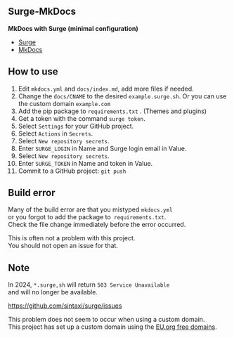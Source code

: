 <!-- 2024/04/21 MkDocs 1.6.0 -->

## Surge-MkDocs

**MkDocs with Surge (minimal configuration)**

- [Surge](https://surge.sh/)
- [MkDocs](https://www.mkdocs.org/)

## How to use

1. Edit `mkdocs.yml` and `docs/index.md`, add more files if needed.
2. Change the `docs/CNAME` to the desired `example.surge.sh`. Or you can use the custom domain `example.com`
3. Add the pip package to `requirements.txt` . (Themes and plugins)
4. Get a token with the command `surge token`.
5. Select `Settings` for your GitHub project.
6. Select `Actions` in `Secrets`.
7. Select `New repository secrets`.
8. Enter `SURGE_LOGIN` in Name and Surge login email in Value.
9. Select `New repository secrets`.
10. Enter `SURGE_TOKEN` in Name and token in Value.
11. Commit to a GitHub project: `git push`

## Build error

Many of the build error are that you mistyped `mkdocs.yml`\
or you forgot to add the package to` requirements.txt`.\
Check the file change immediately before the error occurred.

This is often not a problem with this project.\
You should not open an issue for that.

## Note

In 2024, `*.surge,sh` will return `503 Service Unavailable` \
and will no longer be available.

<https://github.com/sintaxi/surge/issues>

This problem does not seem to occur when using a custom domain.\
This project has set up a custom domain using the [EU.org free domains](https://nic.eu.org/).
